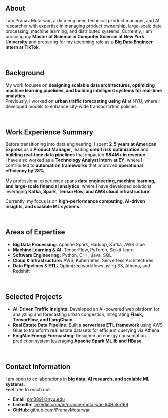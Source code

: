 ## About

I am Pranav Motarwar, a data engineer, technical product manager, and AI researcher with expertise in managing product ownership, large-scale data processing, machine learning, and distributed systems. 
Currently, I am pursuing my **Master of Science in Computer Science at New York University** and preparing for my upcoming role as a **Big Data Engineer Intern at TikTok**.

<br>

## Background

My work focuses on **designing scalable data architectures, optimizing machine learning pipelines, and building intelligent systems for real-time analytics**.  
Previously, I worked on **urban traffic forecasting using AI** at NYU, where I developed models to enhance city-wide transportation policies.

<br>

## Work Experience Summary

Before transitioning into data engineering, I spent **2.5 years at American Express** as a **Product Manager**, leading **credit risk optimization** and **building real-time data pipelines** that impacted **$84M+ in revenue**.  
I have also worked as a **Technology Analyst Intern at EY**, where I contributed to **automation frameworks** that improved **operational efficiency by 28%**.  

My professional experience spans **data engineering, machine learning, and large-scale financial analytics**, where I have developed solutions leveraging **Kafka, Spark, TensorFlow, and AWS cloud infrastructure**.  

Currently, my focus is on **high-performance computing, AI-driven insights, and scalable ML systems**.

<br>

## Areas of Expertise

- **Big Data Processing:** Apache Spark, Hadoop, Kafka, AWS Glue  
- **Machine Learning & AI:** TensorFlow, PyTorch, Scikit-learn  
- **Software Engineering:** Python, C++, Java, SQL  
- **Cloud & Infrastructure:** AWS, Kubernetes, Serverless Architectures  
- **Data Pipelines & ETL:** Optimized workflows using S3, Athena, and Redshift  

<br>

## Selected Projects

- **AI-Driven Traffic Insights**: Developed an AI-powered web platform for analyzing and forecasting urban congestion, integrating **Flask, TensorFlow, and LangChain**.  
- **Real Estate Data Pipeline**: Built a **serverless ETL framework** using AWS Glue to transform real estate datasets for efficient querying via Athena.  
- **EnigMa: Energy Forecasting**: Designed an energy consumption prediction system leveraging **Apache Spark MLlib and HBase**.  

<br>

## Contact Information

I am open to collaborations in **big data, AI research, and scalable ML systems**.  
Feel free to reach out:

- **Email**: [pm3891@nyu.edu](mailto:pm3891@nyu.edu)  
- **LinkedIn**: [linkedin.com/in/pranav-motarwar-648a55169](https://www.linkedin.com/in/pranav-motarwar-648a55169/)  
- **GitHub**: [github.com/PranavMotarwar](https://github.com/PranavMotarwar)  
